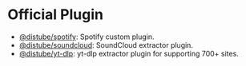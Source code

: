 # Official Plugin

- [@distube/spotify](https://www.npmjs.com/package/@distube/spotify): Spotify custom plugin.
- [@distube/soundcloud](https://www.npmjs.com/package/@distube/soundcloud): SoundCloud extractor plugin.
- [@distube/yt-dlp](https://www.npmjs.com/package/@distube/yt-dlp): yt-dlp extractor plugin for supporting 700+ sites.
